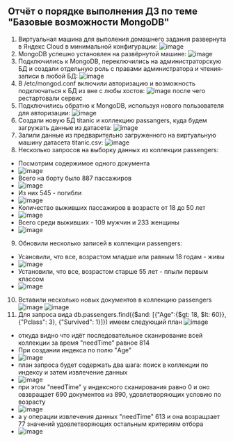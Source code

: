 ## Отчёт о порядке выполнения ДЗ по теме "Базовые возможности MongoDB"
1. Виртуальная машина для выполения домашнего задания развернута в Яндекс Cloud в минимальной конфигурации:
![image](https://user-images.githubusercontent.com/87138548/232313093-262cc7e8-1630-4cb0-8ec4-c1af5e7215a7.png)
3. MongoDB успешно установлен на развёрнутой машине:
![image](https://user-images.githubusercontent.com/87138548/232312854-dd98a363-8cbb-471f-a391-6c86c503e719.png)
2. Подключились к MongoDB, переключились на администраторскую БД и создали отдельную роль с правами администратора и чтения-записи в любой БД:
![image](https://user-images.githubusercontent.com/87138548/232314606-b497949b-a4b0-48ac-8bac-054ce001e2de.png)
3. В /etc/mongod.conf включили авторизацию и возможность подключаться к БД из вне с любы хостов:
![image](https://user-images.githubusercontent.com/87138548/232314845-8e0b2166-d1a0-4bb0-a201-7fab1f5611f0.png)
после чего рестартовали сервис
5. Подключились обратно к MongoDB, используя нового пользователя для авторизации:
![image](https://user-images.githubusercontent.com/87138548/232316372-83022621-78aa-47b6-b33c-6d0548193958.png)
6. Создали новую БД titanic и коллекцию passangers, куда будем загружать данные из датасета:
![image](https://user-images.githubusercontent.com/87138548/232316474-7da31404-f5a2-4711-8fbe-699324e1a7ec.png)
7. Залили данные из предварительно загруженного на виртуальную машину датасета titanic.csv:
![image](https://user-images.githubusercontent.com/87138548/232318870-4f7e09af-fb88-4eba-b6f7-14c92e858b55.png)
8. Несколько запросов на выборку данных из коллекции passengers:
  * Посмотрим содержимое одного документа
  * ![image](https://user-images.githubusercontent.com/87138548/232321148-48d6c6c7-cfcc-4562-a773-04c8545206d4.png)
  * Всего на борту было 887 пассажиров
  * ![image](https://user-images.githubusercontent.com/87138548/232320291-525cc7a1-9ce6-446e-86b5-427e26596c22.png)
  * Из них 545 - погибли
  * ![image](https://user-images.githubusercontent.com/87138548/232320519-a0c59c9b-791f-4042-8b13-624a24e702ba.png)
  * Количество выживших пассажиров в возрасте от 18 до 50 лет
  * ![image](https://user-images.githubusercontent.com/87138548/232321566-8cabb5f9-6a73-4717-b6bb-5405692e22f1.png)
  * Всего среди выживших - 109 мужчин и 233 женщины
  * ![image](https://user-images.githubusercontent.com/87138548/232322508-da4f6f83-34b9-448b-89bd-40ebd9f3a26a.png)
9. Обновили несколько записей в коллекции passengers:
  * Усановили, что все, возрастом младше или равным 18 годам - живы
  * ![image](https://user-images.githubusercontent.com/87138548/232324538-b8b3367a-09c0-4f83-a24f-2bd997eed262.png)
  * Установили, что все, возрастом старше 55 лет - плыли первым классом
  * ![image](https://user-images.githubusercontent.com/87138548/232324624-4520c4f1-46b3-4e1c-84ef-0c2157130550.png)
10. Вставили несколько новых документов в коллекцию passengers
  ![image](https://user-images.githubusercontent.com/87138548/232325304-458a7966-2c70-4e15-b1ae-634b18091402.png)
  ![image](https://user-images.githubusercontent.com/87138548/232325431-c45a8870-d847-44af-9902-c46b86f65838.png)
11. Для запроса вида db.passengers.find({$and: [{"Age":{$gt: 18, $lt: 60}}, {"Pclass": 3}, {"Survived": 1}]}) имеем следующий план
  ![image](https://user-images.githubusercontent.com/87138548/232326563-8988a77c-1a04-40e5-aaf8-cb76417dd97b.png)
  * откуда видно что идёт последовательное сканирование всей коллекции за время "needTime" равное 814
  * При создании индекса по полю "Age"
  * ![image](https://user-images.githubusercontent.com/87138548/232326781-01386327-e92f-4b60-903d-64168901420b.png)
  * план запроса будет содержать два шага: поиск в коллекции по индексу и затем извлечение данных
  * ![image](https://user-images.githubusercontent.com/87138548/232326944-cb24815a-c3af-426f-8815-c068d3318b1b.png)
  * при этом "needTime" у индексного сканирования равно 0 и оно овзвращает 690 документов из 890, удовлетворяющих условию по возрасту
  * ![image](https://user-images.githubusercontent.com/87138548/232327010-40d9b799-a3b0-43d9-b622-c36d0d760644.png)
  * а у операции извлечения данных "needTime" 613 и она возращзает 77 значений удовлетворяющих остальным критериям отбора
  * ![image](https://user-images.githubusercontent.com/87138548/232327085-cc00ec33-2b2d-4067-b883-e5a2982786cd.png)











